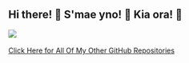 ## Hi there! 👋 S'mae yno! 👋 Kia ora! 👋

<img align="center" src="https://github-readme-stats.vercel.app/api/top-langs/?username=Dunvantkai"/> <br><br>
[Click Here for All Of My Other GitHub Repositories](https://github.com/Dunvantkai?tab=repositories&q=&type=&language=&sort=)

<!--
**Dunvantkai/Dunvantkai** is a ✨ _special_ ✨ repository because its `README.md` (this file) appears on your GitHub profile.

Here are some ideas to get you started:
-<img align="center" src="https://github-readme-stats.vercel.app/api/top-langs/?username=Dunvantkai"/>
- 🔭 I’m currently working on ...
- 🌱 I’m currently learning ...
- 👯 I’m looking to collaborate on ...
- 🤔 I’m looking for help with ...
- 💬 Ask me about ...
- 📫 How to reach me: ...
- 😄 Pronouns: ...
- ⚡ Fun fact: ...
-->
